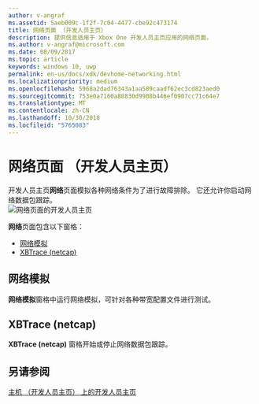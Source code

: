 ```yaml
---
author: v-angraf
ms.assetid: 5aeb009c-1f2f-7c04-4477-cbe92c473174
title: 网络页面 （开发人员主页）
description: 提供信息适用于 Xbox One 开发人员主页应用的网络页面。
ms.author: v-angraf@microsoft.com
ms.date: 08/09/2017
ms.topic: article
keywords: windows 10, uwp
permalink: en-us/docs/xdk/devhome-networking.html
ms.localizationpriority: medium
ms.openlocfilehash: 5968a2dad76343a1aa589caadf62ec3cd823aed0
ms.sourcegitcommit: 753e0a7160a88830d9908b446ef0907cc71c64e7
ms.translationtype: MT
ms.contentlocale: zh-CN
ms.lasthandoff: 10/30/2018
ms.locfileid: "5765083"
---
```

# <a name="networking-page-dev-home"></a>网络页面 （开发人员主页）
   
  
开发人员主页**网络**页面模拟各种网络条件为了进行故障排除。 它还允许你启动网络数据包跟踪。   
 ![网络页面的开发人员主页](images/devhome_networking.png)   
  
**网络**页面包含以下窗格：   
 
   *  [网络模拟](#ID4EEB)  
   *  [XBTrace (netcap)](#ID4EOB)  

 
<a id="ID4EEB"></a>

   

## <a name="network-simulation"></a>网络模拟  
   
  
**网络模拟**窗格中运行网络模拟，可针对各种带宽配置文件进行测试。   
  
<a id="ID4EOB"></a>

   

## <a name="xbtrace-netcap"></a>XBTrace (netcap)  
   
  
**XBTrace (netcap)** 窗格开始或停止网络数据包跟踪。   
  
<a id="ID4E2B"></a>

   

## <a name="see-also"></a>另请参阅  
 [主机 （开发人员主页） 上的开发人员主页](dev-home.md)

  